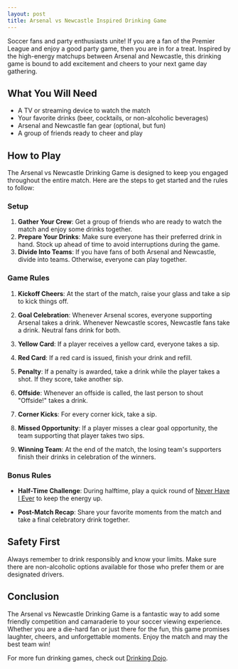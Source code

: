 ```yaml
---
layout: post
title: Arsenal vs Newcastle Inspired Drinking Game
---
```



Soccer fans and party enthusiasts unite! If you are a fan of the Premier League and enjoy a good party game, then you are in for a treat. Inspired by the high-energy matchups between Arsenal and Newcastle, this drinking game is bound to add excitement and cheers to your next game day gathering. 

## What You Will Need

- A TV or streaming device to watch the match
- Your favorite drinks (beer, cocktails, or non-alcoholic beverages)
- Arsenal and Newcastle fan gear (optional, but fun)
- A group of friends ready to cheer and play

## How to Play

The Arsenal vs Newcastle Drinking Game is designed to keep you engaged throughout the entire match. Here are the steps to get started and the rules to follow:

### Setup

1. **Gather Your Crew**: Get a group of friends who are ready to watch the match and enjoy some drinks together.
2. **Prepare Your Drinks**: Make sure everyone has their preferred drink in hand. Stock up ahead of time to avoid interruptions during the game.
3. **Divide Into Teams**: If you have fans of both Arsenal and Newcastle, divide into teams. Otherwise, everyone can play together.

### Game Rules

1. **Kickoff Cheers**: At the start of the match, raise your glass and take a sip to kick things off.

2. **Goal Celebration**: Whenever Arsenal scores, everyone supporting Arsenal takes a drink. Whenever Newcastle scores, Newcastle fans take a drink. Neutral fans drink for both.

3. **Yellow Card**: If a player receives a yellow card, everyone takes a sip.

4. **Red Card**: If a red card is issued, finish your drink and refill.

5. **Penalty**: If a penalty is awarded, take a drink while the player takes a shot. If they score, take another sip.

6. **Offside**: Whenever an offside is called, the last person to shout "Offside!" takes a drink.

7. **Corner Kicks**: For every corner kick, take a sip.

8. **Missed Opportunity**: If a player misses a clear goal opportunity, the team supporting that player takes two sips.

9. **Winning Team**: At the end of the match, the losing team's supporters finish their drinks in celebration of the winners.

### Bonus Rules

- **Half-Time Challenge**: During halftime, play a quick round of [Never Have I Ever](https://drinkingdojo.com/games/never-have-i-ever) to keep the energy up.

- **Post-Match Recap**: Share your favorite moments from the match and take a final celebratory drink together.

## Safety First

Always remember to drink responsibly and know your limits. Make sure there are non-alcoholic options available for those who prefer them or are designated drivers.

## Conclusion

The Arsenal vs Newcastle Drinking Game is a fantastic way to add some friendly competition and camaraderie to your soccer viewing experience. Whether you are a die-hard fan or just there for the fun, this game promises laughter, cheers, and unforgettable moments. Enjoy the match and may the best team win!

For more fun drinking games, check out [Drinking Dojo](https://drinkingdojo.com/).